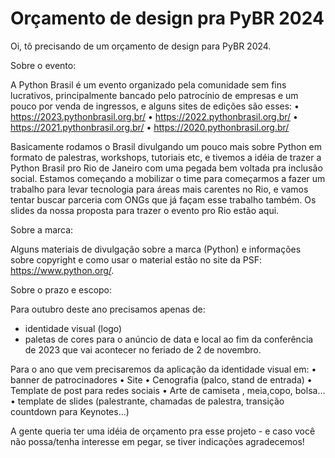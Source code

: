 # Orçamento de design pra PyBR 2024

Oi, tô precisando de um orçamento de design para PyBR 2024. 

Sobre o evento:

A Python Brasil é um evento organizado pela comunidade sem fins lucrativos, principalmente bancado pelo patrocínio de empresas e um pouco por venda de ingressos, e alguns sites de edições são esses:
 • https://2023.pythonbrasil.org.br/
 • https://2022.pythonbrasil.org.br/
 • https://2021.pythonbrasil.org.br/
 • https://2020.pythonbrasil.org.br/

Basicamente rodamos o Brasil divulgando um pouco mais sobre Python em formato de palestras, workshops, tutoriais etc, e tivemos a idéia de trazer a Python Brasil pro Rio de Janeiro com uma pegada bem voltada pra inclusão social. Estamos começando a mobilizar o time para começarmos a fazer um trabalho para levar tecnologia para áreas mais carentes no Rio, e vamos tentar buscar parceria com ONGs que já façam esse trabalho também. Os slides da nossa proposta para trazer o evento pro Rio estão aqui.

Sobre a marca:

Alguns materiais de divulgação sobre a marca (Python) e informações sobre copyright e como usar o material estão no site da PSF: https://www.python.org/.  

Sobre o prazo e escopo:

Para outubro deste ano precisamos apenas de:
- identidade visual (logo)
- paletas de cores para o anúncio de data e local ao fim da conferência de 2023 que vai acontecer no feriado de 2 de novembro. 

Para o ano que vem precisaremos da aplicação da identidade visual em:
 • banner de patrocinadores 
 • Site
 • Cenografia (palco, stand de entrada)
 • Template de post para redes sociais
 • Arte de camiseta , meia,copo, bolsa…
 • template de slides (palestrante, chamadas de palestra, transição countdown para Keynotes…)

A gente queria ter uma idéia de orçamento pra esse projeto - e caso você não possa/tenha interesse em pegar, se tiver indicações agradecemos!
